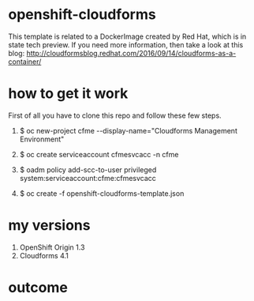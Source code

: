﻿# openshift-cloudforms

This template is related to a DockerImage created by Red Hat, which is in state tech preview. If you need more information, then take a look at this blog: http://cloudformsblog.redhat.com/2016/09/14/cloudforms-as-a-container/

# how to get it work

First of all you have to clone this repo and follow these few steps.

1) $ oc new-project cfme --display-name="Cloudforms Management Environment" 

2) $ oc create serviceaccount cfmesvcacc -n cfme

3) $ oadm policy add-scc-to-user privileged system:serviceaccount:cfme:cfmesvcacc 

4) $ oc create -f openshift-cloudforms-template.json


# my versions

1) OpenShift Origin 1.3
2) Cloudforms 4.1 

# outcome





